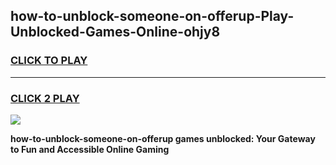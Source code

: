 
## how-to-unblock-someone-on-offerup-Play-Unblocked-Games-Online-ohjy8
<h3>
<a href="https://premium76.site?title=how-to-unblock-someone-on-offerup&ref=25A">CLICK TO PLAY</a></h3>
<hr>

<h3>
<a href="https://premium76.site?title=how-to-unblock-someone-on-offerup&ref=25A">CLICK 2 PLAY</a>
  
</h3>

<a href="https://premium76.site?title=how-to-unblock-someone-on-offerup&ref=25A"><img src="https://clearcache.store/games.png"></a>


**how-to-unblock-someone-on-offerup games unblocked: Your Gateway to Fun and Accessible Online Gaming**
